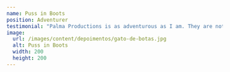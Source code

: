 ```yaml
---
name: Puss in Boots
position: Adventurer
testimonial: "Palma Productions is as adventurous as I am. They are not afraid to innovate and always deliver impressive results."
image:
  url: /images/content/depoimentos/gato-de-botas.jpg
  alt: Puss in Boots
  width: 200
  height: 200
---
```

